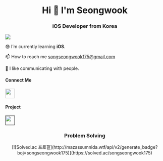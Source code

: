 <h1 align="center">Hi 🙌 I'm Seongwook</h1> 

<h3 align="center">iOS Developer from Korea</h3> 
 
![](https://komarev.com/ghpvc/?username=danieiOS&abbreviated=true)

😎 I’m currently learning **iOS**.    

📫 How to reach me songseongwook175@gmail.com   

💖 I like communicating with people.   

#### Connect Me
<a href="https://iosong.tistory.com/">
  <img src="https://i.namu.wiki/i/Jz0MFNR7_7LHx1Yda0Hy6929g3BD5fWmaARdUMMFPkFIAVC_ewY7BEcoIGhepmTKRBKmSxRSUBjI7pklIZLaAA.svg" width="30" height="30"/>
</a>

#### Project
<a href="">
 <img src="" width="30" height="30"/>
</a>

<h3 align="center">Problem Solving</h3> 

<div align="center">[![Solved.ac 프로필](http://mazassumnida.wtf/api/v2/generate_badge?boj=songseongwook175)](https://solved.ac/songseongwook175)</div>

